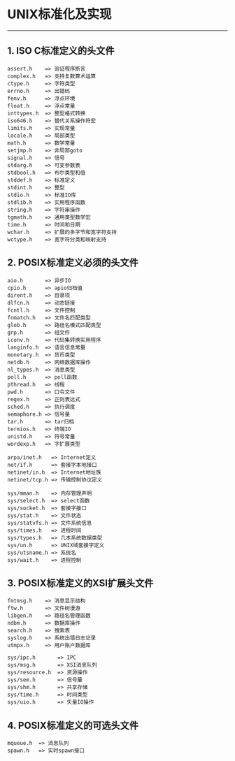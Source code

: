 # **UNIX标准化及实现**
***



## **1. ISO C标准定义的头文件**
    assert.h    => 验证程序断言
    complex.h   => 支持复数算术运算
    ctype.h     => 字符类型
    errno.h     => 出错码
    fenv.h      => 浮点环境
    float.h     => 浮点常量
    inttypes.h  => 整型格式转换
    iso646.h    => 替代关系操作符宏
    limits.h    => 实现常量
    locale.h    => 局部类型
    math.h      => 数学常量
    setjmp.h    => 非局部goto
    signal.h    => 信号
    stdarg.h    => 可变参数表
    stdbool.h   => 布尔类型和值
    stddef.h    => 标准定义 
    stdint.h    => 整型 
    stdio.h     => 标准IO库
    stdlib.h    => 实用程序函数 
    string.h    => 字符串操作
    tgmath.h    => 通用类型数学宏
    time.h      => 时间和日期
    wchar.h     => 扩展的多字节和宽字符支持
    wctype.h    => 宽字符分类和映射支持



## **2. POSIX标准定义必须的头文件**
    aio.h       => 异步IO
    cpio.h      => apio归档值
    dirent.h    => 目录项
    dlfcn.h     => 动态链接
    fcntl.h     => 文件控制
    fnmatch.h   => 文件名匹配类型
    glob.h      => 路径名模式匹配类型
    grp.h       => 组文件
    iconv.h     => 代码集转换实用程序
    langinfo.h  => 语言信息常量
    monetary.h  => 货币类型
    netdb.h     => 网络数据库操作
    nl_types.h  => 消息类型
    poll.h      => poll函数
    pthread.h   => 线程
    pwd.h       => 口令文件
    regex.h     => 正则表达式
    sched.h     => 执行调度
    semaphore.h => 信号量
    tar.h       => tar归档
    termios.h   => 终端IO
    unistd.h    => 符号常量
    wordexp.h   => 字扩展类型

    arpa/inet.h   => Internet定义
    net/if.h      => 套接字本地接口
    netinet/in.h  => Internet地址族
    netinet/tcp.h => 传输控制协议定义

    sys/mman.h    => 内存管理声明
    sys/select.h  => select函数
    sys/socket.h  => 套接字接口
    sys/stat.h    => 文件状态
    sys/statvfs.h => 文件系统信息
    sys/times.h   => 进程时间
    sys/types.h   => 几本系统数据类型
    sys/un.h      => UNIX域套接字定义
    sys/utsname.h => 系统名
    sys/wait.h    => 进程控制



## **3. POSIX标准定义的XSI扩展头文件**
    fmtmsg.h    => 消息显示结构
    ftw.h       => 文件树漫游
    libgen.h    => 路径名管理函数
    ndbm.h      => 数据库操作
    search.h    => 搜索表
    syslog.h    => 系统出错日志记录
    utmpx.h     => 用户账户数据库

    sys/ipc.h       => IPC 
    sys/msg.h       => XSI消息队列
    sys/resource.h  => 资源操作
    sys/sem.h       => 信号量
    sys/shm.h       => 共享存储
    sys/time.h      => 时间类型
    sys/uio.h       => 矢量IO操作



## **4. POSIX标准定义的可选头文件**
    mqueue.h  => 消息队列
    spawn.h   => 实时spawn接口

